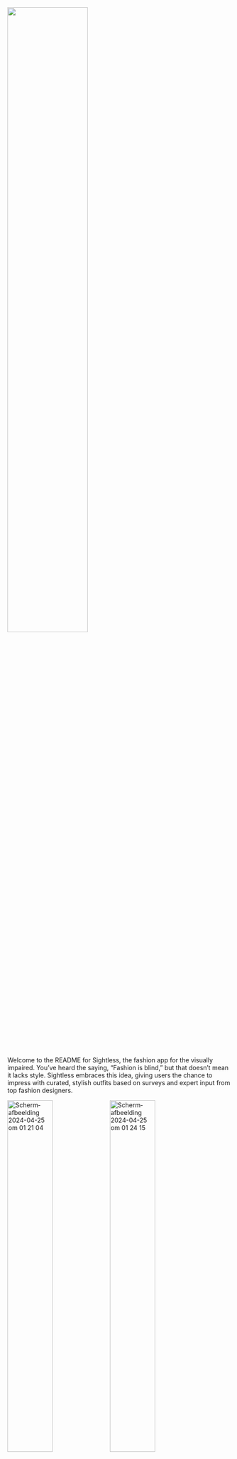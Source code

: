 
<img width="60%" src="https://github.com/AliAhmed205/HumanCenteredDesign/assets/118130116/bdb6d25b-9cd7-46e8-b379-770fba55b6e2">
<br>
<br>
Welcome to the README for Sightless, the fashion app for the visually impaired. You’ve heard the saying, “Fashion is blind,” but that doesn’t mean it lacks style. Sightless embraces this idea, giving users the chance to impress with curated, stylish outfits based on surveys and expert input from top fashion designers.

<p><img width="45%" alt="Scherm­afbeelding 2024-04-25 om 01 21 04" src="https://github.com/AliAhmed205/HumanCenteredDesign/assets/118130116/b68b0221-1791-4385-96d1-9d7e700db1dc">
<img width="45%" alt="Scherm­afbeelding 2024-04-25 om 01 24 15" src="https://github.com/AliAhmed205/HumanCenteredDesign/assets/118130116/0eaae5d0-0e7e-45df-8ac7-67f15bc8077f"></p>


## <img width="3%" src="https://github.com/AliAhmed205/HumanCenteredDesign/assets/118130116/6ad03eea-f8f4-4b48-80a5-3115b7817ce2"> Features 

| Feature | Description |
| :-- | :--- |
| Register New Clothes | Allows users to log new clothing items into their digital closet. |
| Digital Closet Filter | Enables easy filtering and organization of items in the digital closet. |
| Audio Feedback | Provides sound effects that respond to specific clothing details for a more immersive experience. |
| Nearby Store Locator | Helps users find nearby stores that sell clothing. |
| Customizable Interface | Allows users to personalize the app’s interface to their preferences. |

The "Sightless" app is designed to make fashion more accessible for visually impaired users. It lets users organize their clothes in a digital closet, generates outfit ideas, and uses sound cues to describe clothing details. The app also helps locate nearby clothing stores and allows for interface customization.

The name "Sightless" combines "sight" and "less," emphasizing inclusion and confidence. Petra Huidink-de Jong, a blind accessibility expert, tested the app and appreciated its features. Her feedback, along with research on color coordination and fashion advice, helped improve the app’s recommendations, making it both trustworthy and easy to use.

## <img width="3%" src="https://github.com/AliAhmed205/HumanCenteredDesign/assets/118130116/6ad03eea-f8f4-4b48-80a5-3115b7817ce2">  Use Sightless

<p>While some of Sightless' kinks are being worked on, there are two existing flows that can offer you the idea of how the app could potentially work. Make sure you choose "feestelijk" when you're in the `Creëer een Outfit` route. You can either go for a stylish blazer or for a more reminsicing christmas vibe.</p>

```CODE
git clone https://github.com/AliAhmed205/HumanCenteredDesign.git
```

## <img width="3%" src="https://github.com/AliAhmed205/HumanCenteredDesign/assets/118130116/6ad03eea-f8f4-4b48-80a5-3115b7817ce2">  Author

<p>This app was made by <b>Ali Ahmed</b></p>

## <img width="3%" src="https://github.com/AliAhmed205/HumanCenteredDesign/assets/118130116/6ad03eea-f8f4-4b48-80a5-3115b7817ce2">  License 

<p>Copyright © 2024 Ali Ahmed</p>
<p><b>This project has an MIT license</b></p>

